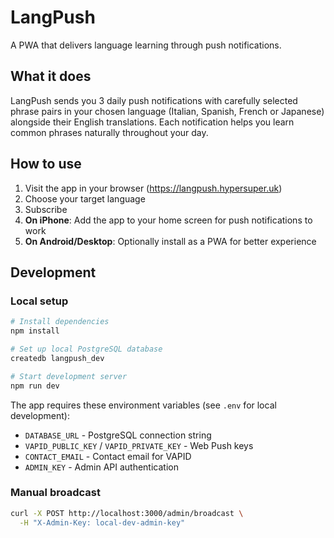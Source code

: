 # LangPush

A PWA that delivers language learning through push notifications.

## What it does

LangPush sends you 3 daily push notifications with carefully selected phrase pairs in your chosen language (Italian, Spanish, French or Japanese) alongside their English translations. Each notification helps you learn common phrases naturally throughout your day.

## How to use

1. Visit the app in your browser (https://langpush.hypersuper.uk)
2. Choose your target language
3. Subscribe
4. **On iPhone**: Add the app to your home screen for push notifications to work
5. **On Android/Desktop**: Optionally install as a PWA for better experience

## Development

### Local setup

```bash
# Install dependencies
npm install

# Set up local PostgreSQL database
createdb langpush_dev

# Start development server
npm run dev
```

The app requires these environment variables (see `.env` for local development):
- `DATABASE_URL` - PostgreSQL connection string
- `VAPID_PUBLIC_KEY` / `VAPID_PRIVATE_KEY` - Web Push keys
- `CONTACT_EMAIL` - Contact email for VAPID
- `ADMIN_KEY` - Admin API authentication

### Manual broadcast

```bash
curl -X POST http://localhost:3000/admin/broadcast \
  -H "X-Admin-Key: local-dev-admin-key"
```